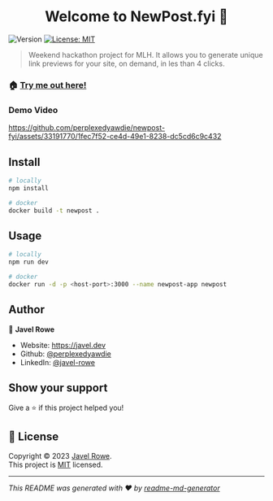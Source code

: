 <h1 align="center">Welcome to NewPost.fyi 👋</h1>
<p>
  <img alt="Version" src="https://img.shields.io/badge/version-0.1.0-blue.svg?cacheSeconds=2592000" />
  <a href="https://opensource.org/license/mit/" target="_blank">
    <img alt="License: MIT" src="https://img.shields.io/badge/License-MIT-yellow.svg" />
  </a>
</p>

> Weekend hackathon project for MLH. It allows you to generate unique link previews for your site, on demand, in les than 4 clicks.

### 🏠 [Try me out here!](https://newpost.fyi)

### Demo Video




https://github.com/perplexedyawdie/newpost-fyi/assets/33191770/1fec7f52-ce4d-49e1-8238-dc5cd6c9c432



## Install

```sh
# locally
npm install

# docker
docker build -t newpost .
```

## Usage 

```sh
# locally
npm run dev

# docker
docker run -d -p <host-port>:3000 --name newpost-app newpost
```

## Author

👤 **Javel Rowe**

* Website: https://javel.dev
* Github: [@perplexedyawdie](https://github.com/perplexedyawdie)
* LinkedIn: [@javel-rowe](https://linkedin.com/in/javel-rowe)

## Show your support

Give a ⭐️ if this project helped you!

## 📝 License

Copyright © 2023 [Javel Rowe](https://github.com/perplexedyawdie).<br />
This project is [MIT](https://opensource.org/license/mit/) licensed.

***
_This README was generated with ❤️ by [readme-md-generator](https://github.com/kefranabg/readme-md-generator)_
